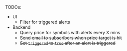 TODOs:
 - UI
    - Filter for triggered alerts
 - Backend
    - Query price for symbols with alerts every X mins
    - ~~Send email to subscribers when price target is hit~~
    - ~~Set `triggered` to `true` after an alert is triggered~~